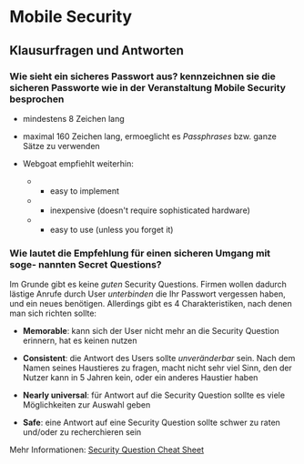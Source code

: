 # Mobile Security

## Klausurfragen und Antworten

### Wie sieht ein sicheres Passwort aus? kennzeichnen sie die sicheren Passworte wie in der Veranstaltung Mobile Security besprochen

- mindestens 8 Zeichen lang

- maximal 160 Zeichen lang, ermoeglicht es _Passphrases_ bzw. ganze Sätze zu verwenden

- Webgoat empfiehlt weiterhin:

  - - easy to implement

  - - inexpensive (doesn't require sophisticated hardware)

  - - easy to use (unless you forget it)
  

### Wie lautet die Empfehlung für einen sicheren Umgang mit soge- nannten Secret Questions?

Im Grunde gibt es keine _guten_ Security Questions. Firmen wollen dadurch lästige Anrufe durch User _unterbinden_ die Ihr Passwort vergessen haben, und ein neues benötigen. Allerdings gibt es 4 Charakteristiken, nach denen man sich richten sollte:

- **Memorable**: kann sich der User nicht mehr an die Security Question erinnern, hat es keinen nutzen

- **Consistent**: die Antwort des Users sollte _unveränderbar_ sein. Nach dem Namen seines Haustieres zu fragen, macht nicht sehr viel Sinn, den der Nutzer kann in 5 Jahren kein, oder ein anderes Haustier haben

- **Nearly universal**: für Antwort auf die Security Question sollte es viele Möglichkeiten zur Auswahl geben  

- **Safe**: eine Antwort auf eine Security Question sollte schwer zu raten und/oder zu recherchieren sein

Mehr Informationen: [Security Question Cheat Sheet](https://www.owasp.org/index.php/Choosing_and_Using_Security_Questions_Cheat_Sheet)
